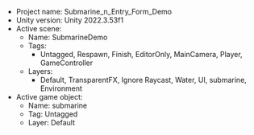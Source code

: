 <!-- UNITY CODE ASSIST INSTRUCTIONS START -->
- Project name: Submarine_n_Entry_Form_Demo
- Unity version: Unity 2022.3.53f1
- Active scene:
  - Name: SubmarineDemo
  - Tags:
    - Untagged, Respawn, Finish, EditorOnly, MainCamera, Player, GameController
  - Layers:
    - Default, TransparentFX, Ignore Raycast, Water, UI, submarine, Environment
- Active game object:
  - Name: submarine
  - Tag: Untagged
  - Layer: Default
<!-- UNITY CODE ASSIST INSTRUCTIONS END -->